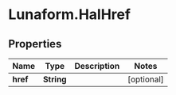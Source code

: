 # Lunaform.HalHref

## Properties
Name | Type | Description | Notes
------------ | ------------- | ------------- | -------------
**href** | **String** |  | [optional] 


